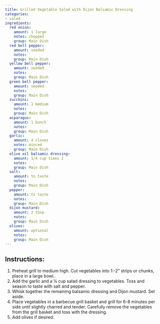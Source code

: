 ```yaml
---
title: Grilled Vegetable Salad with Dijon Balsamic Dressing
categories:
- salad
ingredients:
  red onion:
    amount: 1 large
    notes: chopped
    group: Main Dish
  red bell pepper:
    amount: seeded
    notes: 
    group: Main Dish
  yellow bell pepper:
    amount: seeded
    notes: 
    group: Main Dish
  green bell pepper:
    amount: seeded
    notes: 
    group: Main Dish
  zucchini:
    amount: 1 medium
    notes: 
    group: Main Dish
  asparagus:
    amount: 1 bunch
    notes: 
    group: Main Dish
  garlic:
    amount: 4 cloves
    notes: minced
    group: Main Dish
  olive oil balsamic dressing:
    amount: 1/4 cup times 2
    notes: 
    group: Main Dish
  salt:
    amount: to taste
    notes: 
    group: Main Dish
  pepper:
    amount: to taste
    notes: 
    group: Main Dish
  dijon mustard:
    amount: 2 tbsp.
    notes: 
    group: Main Dish
  olives:
    amount: optional
    notes: 
    group: Main Dish
---
```

## Instructions:
1.	Preheat grill to medium high. Cut vegetables into 1:-2” strips or chunks, place in a large bowl..
2.	Add the garlic and a ¼ cup salad dressing to vegetables. Toss and season to taste with salt and pepper.
3.	Whisk together the remaining balsamic dressing and Dijon mustard. Set aside.
4.	Place vegetables in a barbecue grill basket and grill for 6-8 minutes per side until slightly charred and tender. Carefully remove the vegetables from the grill basket and toss with the dressing. 
5.	Add olives if desired.

